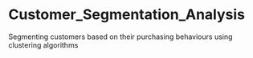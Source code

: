 # Customer_Segmentation_Analysis
Segmenting customers based on their purchasing behaviours using clustering algorithms
